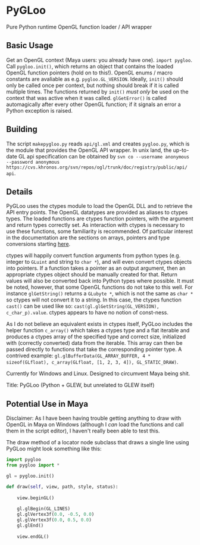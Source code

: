 PyGLoo
======

Pure Python runtime OpenGL function loader / API wrapper

Basic Usage
-----------

Get an OpenGL context (Maya users: you already have one). `import pygloo`. Call `pygloo.init()`, which returns an object that contains the loaded OpenGL function pointers (hold on to this!). OpenGL enums / macro constants are avaliable as e.g. `pygloo.GL_VERSION`. Ideally, `init()` should only be called once per context, but nothing should break if it is called multiple times. The functions returned by `init()` _must only_ be used on the context that was active when it was called. `glGetError()` is called automagically after every other OpenGL function; if it signals an error a Python exception is raised.

Building
--------

The script `makepygloo.py` reads `api/gl.xml` and creates `pygloo.py`, which is the module that provides the OpenGL API wrapper. In unix land, the up-to-date GL api specification can be obtained by
`svn co --username anonymous --password anonymous https://cvs.khronos.org/svn/repos/ogl/trunk/doc/registry/public/api/ api`.

Details
-------

PyGLoo uses the ctypes module to load the OpenGL DLL and to retrieve the API entry points. The OpenGL datatypes are provided as aliases to ctypes types. The loaded functions are ctypes function pointers, with the argument and return types correctly set. As interaction with ctypes is necessary to use these functions, some familiarity is recommended. Of particular interest in the documentation are the sections on arrays, pointers and type conversions starting
[here](https://docs.python.org/2/library/ctypes.html#arrays).

ctypes will happily convert function arguments from python types (e.g. integer to `GLuint` and string to `char *`), and will even convert ctypes objects into pointers. If a function takes a pointer as an output argument, then an appropriate ctypes object should be manually created for that. Return values will also be converted back into Python types where possible. It must be noted, however, that some OpenGL functions do not take to this well. For instance
`glGetString()` returns a `GLubyte *`, which is not the same as `char *` so ctypes will not convert it to a string. In this case, the ctypes function `cast()` can be used like so: `cast(gl.glGetString(GL_VERSION), c_char_p).value`. ctypes appears to have no notion of const-ness.

As I do not believe an equivalent exists in ctypes itself, PyGLoo includes the helper function `c_array()` which takes a ctypes type and a flat iterable and produces a ctypes array of the specified type and correct size, initialized with (correctly converted) data from the iterable. This array can then be passed directly to functions that take the corresponding pointer type. A contrived example:
`gl.glBufferData(GL_ARRAY_BUFFER, 4 * sizeof(GLfloat), c_array(GLfloat, [1, 2, 3, 4]), GL_STATIC_DRAW)`.

Currently for Windows and Linux. Designed to circumvent Maya being shit.

Title: PyGLoo (Python + GLEW, but unrelated to GLEW itself)

Potential Use in Maya
---------------------

Disclaimer: As I have been having trouble getting anything to draw with OpenGL in Maya on Windows (although I _can_ load the functions and call them in the script editor), I haven't really been able to test this.

The draw method of a locator node subclass that draws a single line using PyGLoo might look something like this:

```python
import pygloo
from pygloo import *

gl = pygloo.init()

def draw(self, view, path, style, status): 
	
	view.beginGL() 
	
	gl.glBegin(GL_LINES)
	gl.glVertex3f(0.0, -0.5, 0.0)
	gl.glVertex3f(0.0, 0.5, 0.0)
	gl.glEnd()
	
	view.endGL()
```



